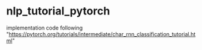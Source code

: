 # nlp_tutorial_pytorch
implementation code following "https://pytorch.org/tutorials/intermediate/char_rnn_classification_tutorial.html"
